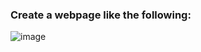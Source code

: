 ### Create a webpage like the following:

![image](https://github.com/nsinorov/SoftUniMainPath/assets/45227327/c570e5bc-a684-4bad-88f6-cdfd4ce55850)
